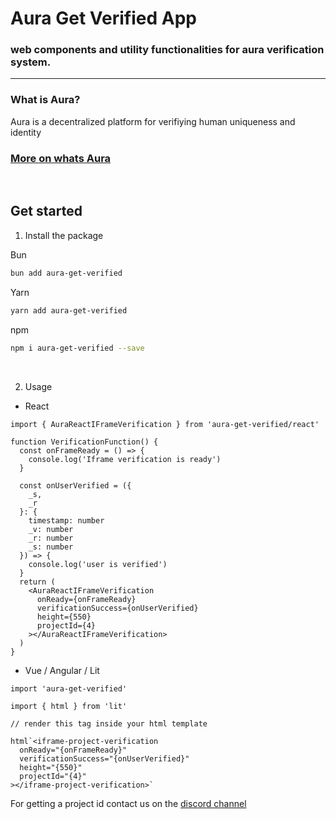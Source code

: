 # Aura Get Verified App

### web components and utility functionalities for aura verification system.

---

### What is Aura?

Aura is a decentralized platform for verifiying human uniqueness and identity

### [More on whats Aura](https://brightid.gitbook.io/aura)

<br>

## Get started

1. Install the package

Bun

```bash
bun add aura-get-verified
```

Yarn

```bash
yarn add aura-get-verified
```

npm

```bash
npm i aura-get-verified --save
```

<br>

2. Usage

- React

```tsx
import { AuraReactIFrameVerification } from 'aura-get-verified/react'

function VerificationFunction() {
  const onFrameReady = () => {
    console.log('Iframe verification is ready')
  }

  const onUserVerified = ({
    _s,
    _r
  }: {
    timestamp: number
    _v: number
    _r: number
    _s: number
  }) => {
    console.log('user is verified')
  }
  return (
    <AuraReactIFrameVerification
      onReady={onFrameReady}
      verificationSuccess={onUserVerified}
      height={550}
      projectId={4}
    ></AuraReactIFrameVerification>
  )
}
```

- Vue / Angular / Lit

```tsx
import 'aura-get-verified'

import { html } from 'lit'

// render this tag inside your html template

html`<iframe-project-verification
  onReady="{onFrameReady}"
  verificationSuccess="{onUserVerified}"
  height="{550}"
  projectId="{4}"
></iframe-project-verification>`
```

For getting a project id contact us on the [discord channel](https://discord.gg/kjjE5epB)
